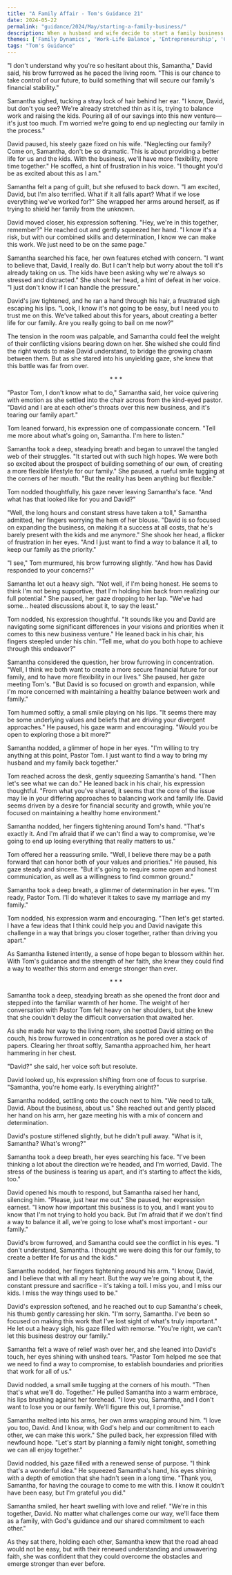 ```yaml
---
title: "A Family Affair - Tom's Guidance 21"
date: 2024-05-22
permalink: "guidance/2024/May/starting-a-family-business/"
description: When a husband and wife decide to start a family business together, their differing visions and the strain of the new venture threaten to tear their family apart. They turn to Pastor Tom Rhodes for guidance on how to navigate the challenges and keep their marriage and family united.
themes: ['Family Dynamics', 'Work-Life Balance', 'Entrepreneurship', 'Conflict Resolution', 'Spiritual Guidance']
tags: "Tom's Guidance"
---
```

"I don't understand why you're so hesitant about this, Samantha," David said, his brow furrowed as he paced the living room. "This is our chance to take control of our future, to build something that will secure our family's financial stability."

Samantha sighed, tucking a stray lock of hair behind her ear. "I know, David, but don't you see? We're already stretched thin as it is, trying to balance work and raising the kids. Pouring all of our savings into this new venture—it's just too much. I'm worried we're going to end up neglecting our family in the process."

David paused, his steely gaze fixed on his wife. "Neglecting our family? Come on, Samantha, don't be so dramatic. This is about providing a better life for us and the kids. With the business, we'll have more flexibility, more time together." He scoffed, a hint of frustration in his voice. "I thought you'd be as excited about this as I am."

Samantha felt a pang of guilt, but she refused to back down. "I am excited, David, but I'm also terrified. What if it all falls apart? What if we lose everything we've worked for?" She wrapped her arms around herself, as if trying to shield her family from the unknown.

David moved closer, his expression softening. "Hey, we're in this together, remember?" He reached out and gently squeezed her hand. "I know it's a risk, but with our combined skills and determination, I know we can make this work. We just need to be on the same page."

Samantha searched his face, her own features etched with concern. "I want to believe that, David, I really do. But I can't help but worry about the toll it's already taking on us. The kids have been asking why we're always so stressed and distracted." She shook her head, a hint of defeat in her voice. "I just don't know if I can handle the pressure."

David's jaw tightened, and he ran a hand through his hair, a frustrated sigh escaping his lips. "Look, I know it's not going to be easy, but I need you to trust me on this. We've talked about this for years, about creating a better life for our family. Are you really going to bail on me now?"

The tension in the room was palpable, and Samantha could feel the weight of their conflicting visions bearing down on her. She wished she could find the right words to make David understand, to bridge the growing chasm between them. But as she stared into his unyielding gaze, she knew that this battle was far from over.

<center>* * *</center>

"Pastor Tom, I don't know what to do," Samantha said, her voice quivering with emotion as she settled into the chair across from the kind-eyed pastor. "David and I are at each other's throats over this new business, and it's tearing our family apart."

Tom leaned forward, his expression one of compassionate concern. "Tell me more about what's going on, Samantha. I'm here to listen."

Samantha took a deep, steadying breath and began to unravel the tangled web of their struggles. "It started out with such high hopes. We were both so excited about the prospect of building something of our own, of creating a more flexible lifestyle for our family." She paused, a rueful smile tugging at the corners of her mouth. "But the reality has been anything but flexible."

Tom nodded thoughtfully, his gaze never leaving Samantha's face. "And what has that looked like for you and David?"

"Well, the long hours and constant stress have taken a toll," Samantha admitted, her fingers worrying the hem of her blouse. "David is so focused on expanding the business, on making it a success at all costs, that he's barely present with the kids and me anymore." She shook her head, a flicker of frustration in her eyes. "And I just want to find a way to balance it all, to keep our family as the priority."

"I see," Tom murmured, his brow furrowing slightly. "And how has David responded to your concerns?"

Samantha let out a heavy sigh. "Not well, if I'm being honest. He seems to think I'm not being supportive, that I'm holding him back from realizing our full potential." She paused, her gaze dropping to her lap. "We've had some... heated discussions about it, to say the least."

Tom nodded, his expression thoughtful. "It sounds like you and David are navigating some significant differences in your visions and priorities when it comes to this new business venture." He leaned back in his chair, his fingers steepled under his chin. "Tell me, what do you both hope to achieve through this endeavor?"

Samantha considered the question, her brow furrowing in concentration. "Well, I think we both want to create a more secure financial future for our family, and to have more flexibility in our lives." She paused, her gaze meeting Tom's. "But David is so focused on growth and expansion, while I'm more concerned with maintaining a healthy balance between work and family."

Tom hummed softly, a small smile playing on his lips. "It seems there may be some underlying values and beliefs that are driving your divergent approaches." He paused, his gaze warm and encouraging. "Would you be open to exploring those a bit more?"

Samantha nodded, a glimmer of hope in her eyes. "I'm willing to try anything at this point, Pastor Tom. I just want to find a way to bring my husband and my family back together."

Tom reached across the desk, gently squeezing Samantha's hand. "Then let's see what we can do." He leaned back in his chair, his expression thoughtful. "From what you've shared, it seems that the core of the issue may lie in your differing approaches to balancing work and family life. David seems driven by a desire for financial security and growth, while you're focused on maintaining a healthy home environment."

Samantha nodded, her fingers tightening around Tom's hand. "That's exactly it. And I'm afraid that if we can't find a way to compromise, we're going to end up losing everything that really matters to us."

Tom offered her a reassuring smile. "Well, I believe there may be a path forward that can honor both of your values and priorities." He paused, his gaze steady and sincere. "But it's going to require some open and honest communication, as well as a willingness to find common ground."

Samantha took a deep breath, a glimmer of determination in her eyes. "I'm ready, Pastor Tom. I'll do whatever it takes to save my marriage and my family."

Tom nodded, his expression warm and encouraging. "Then let's get started. I have a few ideas that I think could help you and David navigate this challenge in a way that brings you closer together, rather than driving you apart."

As Samantha listened intently, a sense of hope began to blossom within her. With Tom's guidance and the strength of her faith, she knew they could find a way to weather this storm and emerge stronger than ever.

<center>* * *</center>

Samantha took a deep, steadying breath as she opened the front door and stepped into the familiar warmth of her home. The weight of her conversation with Pastor Tom felt heavy on her shoulders, but she knew that she couldn't delay the difficult conversation that awaited her.

As she made her way to the living room, she spotted David sitting on the couch, his brow furrowed in concentration as he pored over a stack of papers. Clearing her throat softly, Samantha approached him, her heart hammering in her chest.

"David?" she said, her voice soft but resolute.

David looked up, his expression shifting from one of focus to surprise. "Samantha, you're home early. Is everything alright?"

Samantha nodded, settling onto the couch next to him. "We need to talk, David. About the business, about us." She reached out and gently placed her hand on his arm, her gaze meeting his with a mix of concern and determination.

David's posture stiffened slightly, but he didn't pull away. "What is it, Samantha? What's wrong?"

Samantha took a deep breath, her eyes searching his face. "I've been thinking a lot about the direction we're headed, and I'm worried, David. The stress of the business is tearing us apart, and it's starting to affect the kids, too."

David opened his mouth to respond, but Samantha raised her hand, silencing him. "Please, just hear me out." She paused, her expression earnest. "I know how important this business is to you, and I want you to know that I'm not trying to hold you back. But I'm afraid that if we don't find a way to balance it all, we're going to lose what's most important - our family."

David's brow furrowed, and Samantha could see the conflict in his eyes. "I don't understand, Samantha. I thought we were doing this for our family, to create a better life for us and the kids."

Samantha nodded, her fingers tightening around his arm. "I know, David, and I believe that with all my heart. But the way we're going about it, the constant pressure and sacrifice - it's taking a toll. I miss you, and I miss our kids. I miss the way things used to be."

David's expression softened, and he reached out to cup Samantha's cheek, his thumb gently caressing her skin. "I'm sorry, Samantha. I've been so focused on making this work that I've lost sight of what's truly important." He let out a heavy sigh, his gaze filled with remorse. "You're right, we can't let this business destroy our family."

Samantha felt a wave of relief wash over her, and she leaned into David's touch, her eyes shining with unshed tears. "Pastor Tom helped me see that we need to find a way to compromise, to establish boundaries and priorities that work for all of us."

David nodded, a small smile tugging at the corners of his mouth. "Then that's what we'll do. Together." He pulled Samantha into a warm embrace, his lips brushing against her forehead. "I love you, Samantha, and I don't want to lose you or our family. We'll figure this out, I promise."

Samantha melted into his arms, her own arms wrapping around him. "I love you too, David. And I know, with God's help and our commitment to each other, we can make this work." She pulled back, her expression filled with newfound hope. "Let's start by planning a family night tonight, something we can all enjoy together."

David nodded, his gaze filled with a renewed sense of purpose. "I think that's a wonderful idea." He squeezed Samantha's hand, his eyes shining with a depth of emotion that she hadn't seen in a long time. "Thank you, Samantha, for having the courage to come to me with this. I know it couldn't have been easy, but I'm grateful you did."

Samantha smiled, her heart swelling with love and relief. "We're in this together, David. No matter what challenges come our way, we'll face them as a family, with God's guidance and our shared commitment to each other."

As they sat there, holding each other, Samantha knew that the road ahead would not be easy, but with their renewed understanding and unwavering faith, she was confident that they could overcome the obstacles and emerge stronger than ever before.

